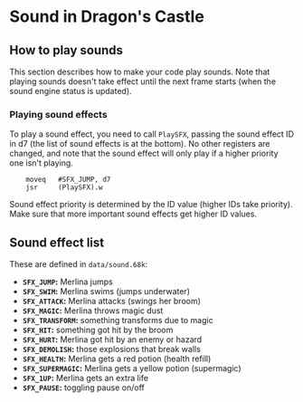 # Sound in Dragon's Castle

## How to play sounds

This section describes how to make your code play sounds. Note that playing sounds doesn't take effect until the next frame starts (when the sound engine status is updated).

### Playing sound effects

To play a sound effect, you need to call `PlaySFX`, passing the sound effect ID in d7 (the list of sound effects is at the bottom). No other registers are changed, and note that the sound effect will only play if a higher priority one isn't playing.

        moveq   #SFX_JUMP, d7
        jsr     (PlaySFX).w

Sound effect priority is determined by the ID value (higher IDs take priority). Make sure that more important sound effects get higher ID values.

## Sound effect list

These are defined in `data/sound.68k`:

* **`SFX_JUMP`:** Merlina jumps
* **`SFX_SWIM`:** Merlina swims (jumps underwater)
* **`SFX_ATTACK`:** Merlina attacks (swings her broom)
* **`SFX_MAGIC`:** Merlina throws magic dust
* **`SFX_TRANSFORM`:** something transforms due to magic
* **`SFX_HIT`:** something got hit by the broom
* **`SFX_HURT`:** Merlina got hit by an enemy or hazard
* **`SFX_DEMOLISH`:** those explosions that break walls
* **`SFX_HEALTH`:** Merlina gets a red potion (health refill)
* **`SFX_SUPERMAGIC`:** Merlina gets a yellow potion (supermagic)
* **`SFX_1UP`:** Merlina gets an extra life
* **`SFX_PAUSE`:** toggling pause on/off
